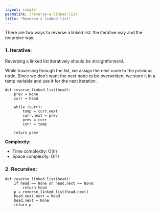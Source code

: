 ```yaml
---
layout: single
permalink: /reverse-a-linked-list
title: "Reverse a linked list"
---
```


There are two ways to reverse a linked list: the iterative way and the recursive way.

### 1. Iterative:

Reversing a linked list iteratively should be straightforward.

While traversing through the list, we assign the next node to the previous node. Since we don't want the next node to be overwritten, we store it in a temp variable and use it for the next iteration.

```
def reverse_linked_list(head):
    prev = None
    curr = head

    while (curr):
        temp = curr.next
        curr.next = prev
        prev = curr
        curr = temp

    return prev
```

**Complexity**:

- Time complexity: O(n)
- Space complexity: O(1)

### 2. Recursive:

```
def reverse_linked_list(head):
    if head == None or head.next == None:
        return head
    p = reverse_linked_list(head.next)
    head.next.next = head
    head.next = None
    return p
```

